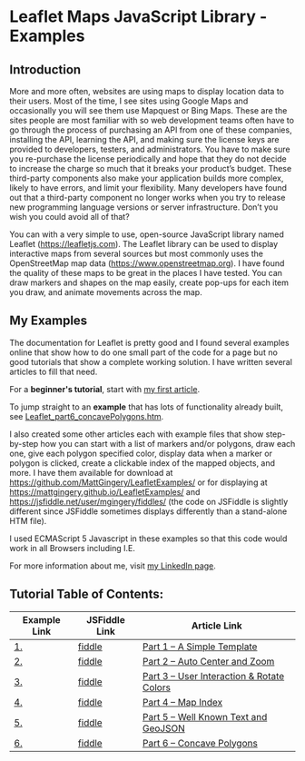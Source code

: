 # Leaflet Maps JavaScript Library - Examples
## Introduction
More and more often, websites are using maps to display location data to their users.  Most of the time, I see sites using Google Maps and occasionally you will see them use Mapquest or Bing Maps.  These are the sites people are most familiar with so web development teams often have to go through the process of purchasing an API from one of these companies, installing the API, learning the API, and making sure the license keys are provided to developers, testers, and administrators.  You have to make sure you re-purchase the license periodically and hope that they do not decide to increase the charge so much that it breaks your product’s budget.  These third-party components also make your application builds more complex, likely to have errors, and limit your flexibility.  Many developers have found out that a third-party component no longer works when you try to release new programming language versions or server infrastructure.  Don’t you wish you could avoid all of that?

You can with a very simple to use, open-source JavaScript library named Leaflet (https://leafletjs.com).  The Leaflet library can be used to display interactive maps from several sources but most commonly uses the OpenStreetMap map data (https://www.openstreetmap.org).  I have found the quality of these maps to be great in the places I have tested.  You can draw markers and shapes on the map easily, create pop-ups for each item you draw, and animate movements across the map.  

## My Examples

The documentation for Leaflet is pretty good and I found several examples online that show how to do one small part of the code for a page but no good tutorials that show a complete working solution.  I have written several articles to fill that need.  

For a **beginner's tutorial**, start with [my first article](https://mattgingery.github.io/LeafletExamples/Article_Part1).  

To jump straight to an **example** that has lots of functionality already built, see [Leaflet_part6_concavePolygons.htm](https://mattgingery.github.io/LeafletExamples/Leaflet_part6_concavePolygons.htm).

I also created some other articles each with example files that show step-by-step how you can start with a list of markers and/or polygons, draw each one, give each polygon specified color, display data when a marker or polygon is clicked, create a clickable index of the mapped objects, and more.  I have them available for download at https://github.com/MattGingery/LeafletExamples/ or for displaying at https://mattgingery.github.io/LeafletExamples/ and https://jsfiddle.net/user/mgingery/fiddles/ (the code on JSFiddle is slightly different since JSFiddle sometimes displays differently than a stand-alone HTM file).

I used ECMAScript 5 Javascript in these examples so that this code would work in all Browsers including I.E.    

For more information about me, visit [my LinkedIn page](https://www.linkedin.com/in/MattGingery).

## Tutorial Table of Contents:

Example Link | JSFiddle Link | Article Link
------------ | ------------- | -------------
[1.](https://mattgingery.github.io/LeafletExamples/Leaflet_part1_simple.htm) | [fiddle](https://jsfiddle.net/mgingery/zd7upbx2/) | [Part 1 – A Simple Template](https://mattgingery.github.io/LeafletExamples/Article_Part1) 
[2.](https://mattgingery.github.io/LeafletExamples/Leaflet_part1_simple.htm) | [fiddle](https://jsfiddle.net/mgingery/ght9n73c/) | [Part 2 – Auto Center and Zoom](https://mattgingery.github.io/LeafletExamples/Article_Part2)
[3.](https://mattgingery.github.io/LeafletExamples/Leaflet_part1_simple.htm) | [fiddle](https://jsfiddle.net/mgingery/j1zme7qr/) | [Part 3 – User Interaction & Rotate Colors](https://mattgingery.github.io/LeafletExamples/Article_Part3)
[4.](https://mattgingery.github.io/LeafletExamples/Leaflet_part1_simple.htm) | [fiddle](https://jsfiddle.net/mgingery/689pyjLm/) | [Part 4 – Map Index](https://mattgingery.github.io/LeafletExamples/Article_Part4)
[5.](https://mattgingery.github.io/LeafletExamples/Leaflet_part1_simple.htm) | [fiddle](https://jsfiddle.net/mgingery/m4we37od/) | [Part 5 – Well Known Text and GeoJSON](https://mattgingery.github.io/LeafletExamples/Article_Part5)
[6.](https://mattgingery.github.io/LeafletExamples/Leaflet_part1_simple.htm) | [fiddle](https://jsfiddle.net/mgingery/6x3z9reL/) | [Part 6 – Concave Polygons](https://mattgingery.github.io/LeafletExamples/Article_Part6)

